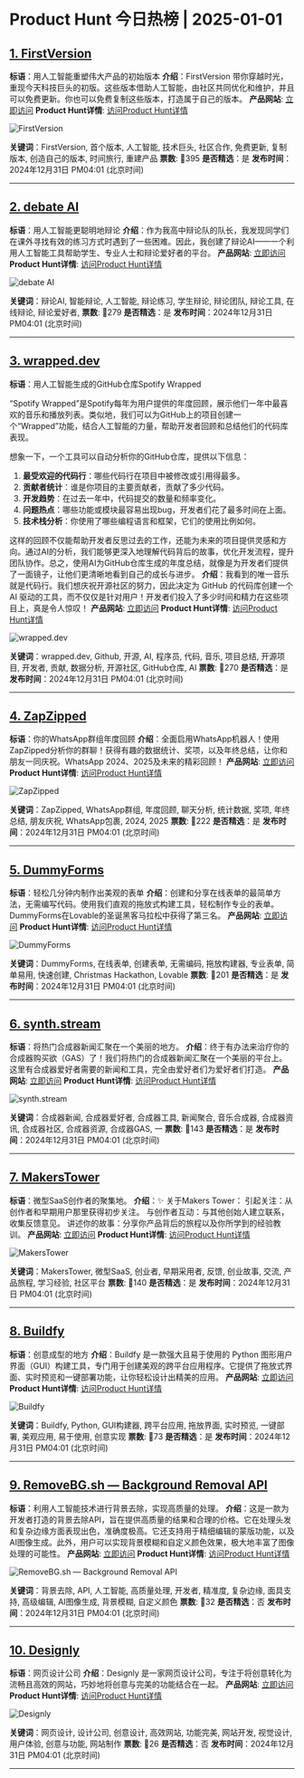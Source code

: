 # Product Hunt 今日热榜 | 2025-01-01

## [1. FirstVersion](https://www.producthunt.com/posts/firstversion?utm_campaign=producthunt-api&utm_medium=api-v2&utm_source=Application%3A+phtrends+%28ID%3A+147529%29)
**标语**：用人工智能重塑伟大产品的初始版本
**介绍**：FirstVersion 带你穿越时光，重现今天科技巨头的初版。这些版本借助人工智能，由社区共同优化和维护，并且可以免费更新。你也可以免费复制这些版本，打造属于自己的版本。
**产品网站**: [立即访问](https://www.producthunt.com/r/ESLLTQXL7K5MML?utm_campaign=producthunt-api&utm_medium=api-v2&utm_source=Application%3A+phtrends+%28ID%3A+147529%29)
**Product Hunt详情**: [访问Product Hunt详情](https://www.producthunt.com/posts/firstversion?utm_campaign=producthunt-api&utm_medium=api-v2&utm_source=Application%3A+phtrends+%28ID%3A+147529%29)

![FirstVersion](https://ph-files.imgix.net/26219870-2580-4615-b97a-50334c22cce9.png?auto=format&fit=crop&frame=1&h=512&w=1024)

**关键词**：FirstVersion, 首个版本, 人工智能, 技术巨头, 社区合作, 免费更新, 复制版本, 创造自己的版本, 时间旅行, 重建产品
**票数**: 🔺395
**是否精选**：是
**发布时间**：2024年12月31日 PM04:01 (北京时间)

---

## [2. debate AI](https://www.producthunt.com/posts/debate-ai?utm_campaign=producthunt-api&utm_medium=api-v2&utm_source=Application%3A+phtrends+%28ID%3A+147529%29)
**标语**：用人工智能更聪明地辩论
**介绍**：作为我高中辩论队的队长，我发现同学们在课外寻找有效的练习方式时遇到了一些困难。因此，我创建了辩论AI——一个利用人工智能工具帮助学生、专业人士和辩论爱好者的平台。
**产品网站**: [立即访问](https://www.producthunt.com/r/JWYO5UNVDNO2EN?utm_campaign=producthunt-api&utm_medium=api-v2&utm_source=Application%3A+phtrends+%28ID%3A+147529%29)
**Product Hunt详情**: [访问Product Hunt详情](https://www.producthunt.com/posts/debate-ai?utm_campaign=producthunt-api&utm_medium=api-v2&utm_source=Application%3A+phtrends+%28ID%3A+147529%29)

![debate AI](https://ph-files.imgix.net/9c424a26-efe2-4003-b228-e7f941d72a30.png?auto=format&fit=crop&frame=1&h=512&w=1024)

**关键词**：辩论AI, 智能辩论, 人工智能, 辩论练习, 学生辩论, 辩论团队, 辩论工具, 在线辩论, 辩论爱好者,
**票数**: 🔺279
**是否精选**：是
**发布时间**：2024年12月31日 PM04:01 (北京时间)

---

## [3. wrapped.dev](https://www.producthunt.com/posts/wrapped-dev?utm_campaign=producthunt-api&utm_medium=api-v2&utm_source=Application%3A+phtrends+%28ID%3A+147529%29)
**标语**：用人工智能生成的GitHub仓库Spotify Wrapped

“Spotify Wrapped”是Spotify每年为用户提供的年度回顾，展示他们一年中最喜欢的音乐和播放列表。类似地，我们可以为GitHub上的项目创建一个“Wrapped”功能，结合人工智能的力量，帮助开发者回顾和总结他们的代码库表现。

想象一下，一个工具可以自动分析你的GitHub仓库，提供以下信息：

1. **最受欢迎的代码行**：哪些代码行在项目中被修改或引用得最多。
2. **贡献者统计**：谁是你项目的主要贡献者，贡献了多少代码。
3. **开发趋势**：在过去一年中，代码提交的数量和频率变化。
4. **问题热点**：哪些功能或模块最容易出现bug，开发者们花了最多时间在上面。
5. **技术栈分析**：你使用了哪些编程语言和框架，它们的使用比例如何。

这样的回顾不仅能帮助开发者反思过去的工作，还能为未来的项目提供灵感和方向。通过AI的分析，我们能够更深入地理解代码背后的故事，优化开发流程，提升团队协作。总之，使用AI为GitHub仓库生成的年度总结，就像是为开发者们提供了一面镜子，让他们更清晰地看到自己的成长与进步。
**介绍**：我看到的唯一音乐就是代码行。我们想庆祝开源社区的努力，因此决定为 GitHub 的代码库创建一个 AI 驱动的工具，而不仅仅是针对用户！开发者们投入了多少时间和精力在这些项目上，真是令人惊叹！
**产品网站**: [立即访问](https://www.producthunt.com/r/ZVUZKDM2SRHF4I?utm_campaign=producthunt-api&utm_medium=api-v2&utm_source=Application%3A+phtrends+%28ID%3A+147529%29)
**Product Hunt详情**: [访问Product Hunt详情](https://www.producthunt.com/posts/wrapped-dev?utm_campaign=producthunt-api&utm_medium=api-v2&utm_source=Application%3A+phtrends+%28ID%3A+147529%29)

![wrapped.dev](https://ph-files.imgix.net/f1725f19-ae9f-450a-8ab6-4502ac817b8b.png?auto=format&fit=crop&frame=1&h=512&w=1024)

**关键词**：wrapped.dev, Github, 开源, AI, 程序员, 代码, 音乐, 项目总结, 开源项目, 开发者, 贡献, 数据分析, 开源社区, GitHub仓库, AI
**票数**: 🔺270
**是否精选**：是
**发布时间**：2024年12月31日 PM04:01 (北京时间)

---

## [4. ZapZipped](https://www.producthunt.com/posts/zapzipped?utm_campaign=producthunt-api&utm_medium=api-v2&utm_source=Application%3A+phtrends+%28ID%3A+147529%29)
**标语**：你的WhatsApp群组年度回顾
**介绍**：全面启用WhatsApp机器人！使用ZapZipped分析你的群聊！获得有趣的数据统计、奖项，以及年终总结，让你和朋友一同庆祝。WhatsApp 2024、2025及未来的精彩回顾！
**产品网站**: [立即访问](https://www.producthunt.com/r/ICZETFFWQBNLNZ?utm_campaign=producthunt-api&utm_medium=api-v2&utm_source=Application%3A+phtrends+%28ID%3A+147529%29)
**Product Hunt详情**: [访问Product Hunt详情](https://www.producthunt.com/posts/zapzipped?utm_campaign=producthunt-api&utm_medium=api-v2&utm_source=Application%3A+phtrends+%28ID%3A+147529%29)

![ZapZipped](https://ph-files.imgix.net/bed1ebca-4ca6-469d-b64b-bde280d207ea.png?auto=format&fit=crop&frame=1&h=512&w=1024)

**关键词**：ZapZipped, WhatsApp群组, 年度回顾, 聊天分析, 统计数据, 奖项, 年终总结, 朋友庆祝, WhatsApp包裹, 2024, 2025
**票数**: 🔺222
**是否精选**：是
**发布时间**：2024年12月31日 PM04:01 (北京时间)

---

## [5. DummyForms](https://www.producthunt.com/posts/dummyforms?utm_campaign=producthunt-api&utm_medium=api-v2&utm_source=Application%3A+phtrends+%28ID%3A+147529%29)
**标语**：轻松几分钟内制作出美观的表单
**介绍**：创建和分享在线表单的最简单方法，无需编写代码。使用我们直观的拖放式构建工具，轻松制作专业的表单。DummyForms在Lovable的圣诞黑客马拉松中获得了第三名。
**产品网站**: [立即访问](https://www.producthunt.com/r/JUCNXBDVFJVW3U?utm_campaign=producthunt-api&utm_medium=api-v2&utm_source=Application%3A+phtrends+%28ID%3A+147529%29)
**Product Hunt详情**: [访问Product Hunt详情](https://www.producthunt.com/posts/dummyforms?utm_campaign=producthunt-api&utm_medium=api-v2&utm_source=Application%3A+phtrends+%28ID%3A+147529%29)

![DummyForms](https://ph-files.imgix.net/e99ef8d0-b0a5-4e5a-ad28-94eebf624a2a.png?auto=format&fit=crop&frame=1&h=512&w=1024)

**关键词**：DummyForms, 在线表单, 创建表单, 无需编码, 拖放构建器, 专业表单, 简单易用, 快速创建, Christmas Hackathon, Lovable
**票数**: 🔺201
**是否精选**：是
**发布时间**：2024年12月31日 PM04:01 (北京时间)

---

## [6. synth.stream](https://www.producthunt.com/posts/synth-stream?utm_campaign=producthunt-api&utm_medium=api-v2&utm_source=Application%3A+phtrends+%28ID%3A+147529%29)
**标语**：将热门合成器新闻汇聚在一个美丽的地方。
**介绍**：终于有办法来治疗你的合成器购买欲（GAS）了！我们将热门的合成器新闻汇聚在一个美丽的平台上。这里有合成器爱好者需要的新闻和工具，完全由爱好者们为爱好者们打造。
**产品网站**: [立即访问](https://www.producthunt.com/r/R6ONT6DOA5VFZB?utm_campaign=producthunt-api&utm_medium=api-v2&utm_source=Application%3A+phtrends+%28ID%3A+147529%29)
**Product Hunt详情**: [访问Product Hunt详情](https://www.producthunt.com/posts/synth-stream?utm_campaign=producthunt-api&utm_medium=api-v2&utm_source=Application%3A+phtrends+%28ID%3A+147529%29)

![synth.stream](https://ph-files.imgix.net/0d5d6988-00b3-4159-8fd2-2763ae8b405c.jpeg?auto=format&fit=crop&frame=1&h=512&w=1024)

**关键词**：合成器新闻, 合成器爱好者, 合成器工具, 新闻聚合, 音乐合成器, 合成器资讯, 合成器社区, 合成器资源, 合成器GAS, 一
**票数**: 🔺143
**是否精选**：是
**发布时间**：2024年12月31日 PM04:01 (北京时间)

---

## [7. MakersTower](https://www.producthunt.com/posts/makerstower?utm_campaign=producthunt-api&utm_medium=api-v2&utm_source=Application%3A+phtrends+%28ID%3A+147529%29)
**标语**：微型SaaS创作者的聚集地。
**介绍**：✨ 关于Makers Tower： 
引起关注：从创作者和早期用户那里获得初步关注。 
与创作者互动：与其他创始人建立联系，收集反馈意见。 
讲述你的故事：分享你产品背后的旅程以及你所学到的经验教训。
**产品网站**: [立即访问](https://www.producthunt.com/r/5CZPOFM7OW2HXQ?utm_campaign=producthunt-api&utm_medium=api-v2&utm_source=Application%3A+phtrends+%28ID%3A+147529%29)
**Product Hunt详情**: [访问Product Hunt详情](https://www.producthunt.com/posts/makerstower?utm_campaign=producthunt-api&utm_medium=api-v2&utm_source=Application%3A+phtrends+%28ID%3A+147529%29)

![MakersTower](https://ph-files.imgix.net/c2f03661-f930-474d-b741-f9eb7ca74d5e.png?auto=format&fit=crop&frame=1&h=512&w=1024)

**关键词**：MakersTower, 微型SaaS, 创业者, 早期采用者, 反馈, 创业故事, 交流, 产品旅程, 学习经验, 社区平台
**票数**: 🔺140
**是否精选**：是
**发布时间**：2024年12月31日 PM04:01 (北京时间)

---

## [8. Buildfy](https://www.producthunt.com/posts/buildfy?utm_campaign=producthunt-api&utm_medium=api-v2&utm_source=Application%3A+phtrends+%28ID%3A+147529%29)
**标语**：创意成型的地方
**介绍**：Buildfy 是一款强大且易于使用的 Python 图形用户界面（GUI）构建工具，专门用于创建美观的跨平台应用程序。它提供了拖放式界面、实时预览和一键部署功能，让你轻松设计出精美的应用。
**产品网站**: [立即访问](https://www.producthunt.com/r/WTVFGE7ORRDTCT?utm_campaign=producthunt-api&utm_medium=api-v2&utm_source=Application%3A+phtrends+%28ID%3A+147529%29)
**Product Hunt详情**: [访问Product Hunt详情](https://www.producthunt.com/posts/buildfy?utm_campaign=producthunt-api&utm_medium=api-v2&utm_source=Application%3A+phtrends+%28ID%3A+147529%29)

![Buildfy](https://ph-files.imgix.net/8f62528a-d6c6-4804-9af5-c56644135235.png?auto=format&fit=crop&frame=1&h=512&w=1024)

**关键词**：Buildfy, Python, GUI构建器, 跨平台应用, 拖放界面, 实时预览, 一键部署, 美观应用, 易于使用, 创意实现
**票数**: 🔺73
**是否精选**：是
**发布时间**：2024年12月31日 PM04:01 (北京时间)

---

## [9. RemoveBG.sh — Background Removal API](https://www.producthunt.com/posts/removebg-sh-background-removal-api?utm_campaign=producthunt-api&utm_medium=api-v2&utm_source=Application%3A+phtrends+%28ID%3A+147529%29)
**标语**：利用人工智能技术进行背景去除，实现高质量的处理。
**介绍**：这是一款为开发者打造的背景去除API，旨在提供高质量的结果和合理的价格。它在处理头发和复杂边缘方面表现出色，准确度极高。它还支持用于精细编辑的蒙版功能，以及AI图像生成。此外，用户可以实现背景模糊和自定义颜色效果，极大地丰富了图像处理的可能性。
**产品网站**: [立即访问](https://www.producthunt.com/r/25ZNE74JZCMDQX?utm_campaign=producthunt-api&utm_medium=api-v2&utm_source=Application%3A+phtrends+%28ID%3A+147529%29)
**Product Hunt详情**: [访问Product Hunt详情](https://www.producthunt.com/posts/removebg-sh-background-removal-api?utm_campaign=producthunt-api&utm_medium=api-v2&utm_source=Application%3A+phtrends+%28ID%3A+147529%29)

![RemoveBG.sh — Background Removal API](https://ph-files.imgix.net/1b1202c0-4c77-4a2c-beb5-0b5d492cbacb.jpeg?auto=format&fit=crop&frame=1&h=512&w=1024)

**关键词**：背景去除, API, 人工智能, 高质量处理, 开发者, 精准度, 复杂边缘, 面具支持, 高级编辑, AI图像生成, 背景模糊, 自定义颜色
**票数**: 🔺32
**是否精选**：否
**发布时间**：2024年12月31日 PM04:01 (北京时间)

---

## [10. Designly](https://www.producthunt.com/posts/designly-2?utm_campaign=producthunt-api&utm_medium=api-v2&utm_source=Application%3A+phtrends+%28ID%3A+147529%29)
**标语**：网页设计公司
**介绍**：Designly 是一家网页设计公司，专注于将创意转化为流畅且高效的网站，巧妙地将创意与完美的功能结合在一起。
**产品网站**: [立即访问](https://www.producthunt.com/r/W22UH3CIIXMKAO?utm_campaign=producthunt-api&utm_medium=api-v2&utm_source=Application%3A+phtrends+%28ID%3A+147529%29)
**Product Hunt详情**: [访问Product Hunt详情](https://www.producthunt.com/posts/designly-2?utm_campaign=producthunt-api&utm_medium=api-v2&utm_source=Application%3A+phtrends+%28ID%3A+147529%29)

![Designly](https://ph-files.imgix.net/d76c5fb2-44d3-41ce-8da4-afab533e34df.png?auto=format&fit=crop&frame=1&h=512&w=1024)

**关键词**：网页设计, 设计公司, 创意设计, 高效网站, 功能完美, 网站开发, 视觉设计, 用户体验, 创意与功能, 网站制作
**票数**: 🔺26
**是否精选**：否
**发布时间**：2024年12月31日 PM04:01 (北京时间)

---

